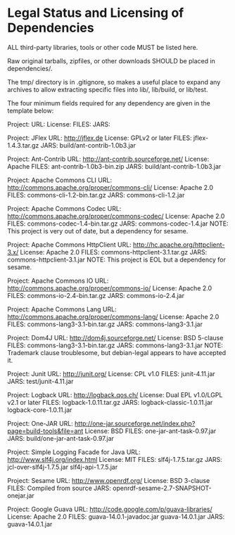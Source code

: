 Legal Status and Licensing of Dependencies
==========================================

ALL third-party libraries, tools or other code MUST be listed here.

Raw original tarballs, zipfiles, or other downloads SHOULD be placed in dependencies/.

The tmp/ directory is in .gitignore, so makes a useful place to expand any archives to
allow extracting specific files into lib/, lib/build, or lib/test.

The four minimum fields required for any dependency are given in the template below:

Project:
URL:
License:
FILES:
JARS:

Project: JFlex
URL: http://jflex.de
License: GPLv2 or later
FILES: jflex-1.4.3.tar.gz
JARS: build/ant-contrib-1.0b3.jar

Project: Ant-Contrib
URL: http://ant-contrib.sourceforge.net/
License: Apache
FILES: ant-contrib-1.0b3-bin.zip 
JARS: build/ant-contrib-1.0b3.jar

Project: Apache Commons CLI
URL: http://commons.apache.org/proper/commons-cli/
License: Apache 2.0
FILES: commons-cli-1.2-bin.tar.gz
JARS: commons-cli-1.2.jar

Project: Apache Commons Codec
URL: http://commons.apache.org/proper/commons-codec/
License: Apache 2.0
FILES: commons-codec-1.4-bin.tar.gz
JARS: commons-codec-1.4.jar
NOTE: This project is very out of date, but a dependency for sesame.

Project: Apache Commons HttpClient
URL: http://hc.apache.org/httpclient-3.x/
License: Apache 2.0
FILES: commons-httpclient-3.1.tar.gz
JARS: commons-httpclient-3.1.jar
NOTE: This project is EOL but a dependency for sesame.

Project: Apache Commons IO
URL: http://commons.apache.org/proper/commons-io/
License: Apache 2.0
FILES: commons-io-2.4-bin.tar.gz
JARS: commons-io-2.4.jar

Project: Apache Commons Lang
URL: http://commons.apache.org/proper/commons-lang/
License: Apache 2.0
FILES: commons-lang3-3.1-bin.tar.gz
JARS: commons-lang3-3.1.jar

Project: Dom4J
URL: http://dom4j.sourceforge.net/
License: BSD 5-clause
FILES: commons-lang3-3.1-bin.tar.gz
JARS: commons-lang3-3.1.jar
NOTE: Trademark clause troublesome, but debian-legal appears to have accepted it.

Project: Junit
URL: http://junit.org/
License: CPL v1.0
FILES: junit-4.11.jar
JARS: test/junit-4.11.jar

Project: Logback
URL: http://logback.qos.ch/
License: Dual EPL v1.0/LGPL v2.1 or later
FILES: logback-1.0.11.tar.gz
JARS: logback-classic-1.0.11.jar logback-core-1.0.11.jar

Project: One-JAR
URL: http://one-jar.sourceforge.net/index.php?page=build-tools&file=ant
License: BSD
FILES: one-jar-ant-task-0.97.jar
JARS: build/one-jar-ant-task-0.97.jar

Project: Simple Logging Facade for Java
URL: http://www.slf4j.org/index.html
License: MIT
FILES: slf4j-1.7.5.tar.gz
JARS: jcl-over-slf4j-1.7.5.jar slf4j-api-1.7.5.jar

Project: Sesame
URL: http://www.openrdf.org/
License: BSD 3-clause
FILES: Compiled from source
JARS: openrdf-sesame-2.7-SNAPSHOT-onejar.jar

Project: Google Guava
URL: http://code.google.com/p/guava-libraries/
License: Apache 2.0
FILES: guava-14.0.1-javadoc.jar guava-14.0.1.jar
JARS: guava-14.0.1.jar

